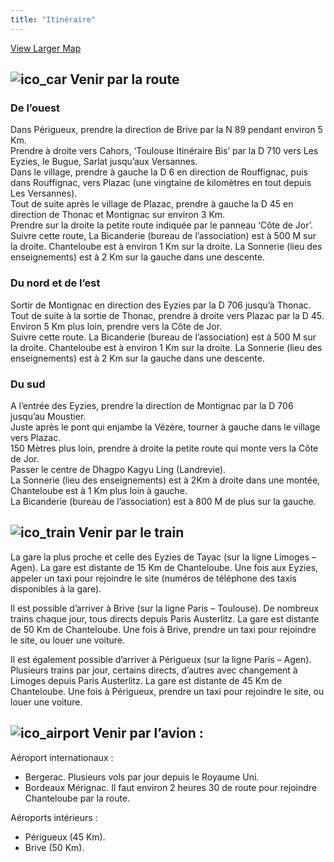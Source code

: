 ```yaml
---
title: "Itinéraire"
---
```


  
[ View Larger Map ](https://maps.google.com/maps?t=m&hl=en-US&gl=US&mapclient=apiv3&ie=UTF8&ll=45.020398,1.062927&spn=0.058243,0.109863&z=13&source=embed)

##  ![ico_car](/images/ico_car.png) Venir par la route 

###  De l’ouest 

Dans Périgueux, prendre la direction de Brive par la N 89 pendant environ 5 Km.   
Prendre à droite vers Cahors, ‘Toulouse Itinéraire Bis’ par la D 710 vers Les Eyzies, le Bugue, Sarlat jusqu’aux Versannes.   
Dans le village, prendre à gauche la D 6 en direction de Rouffignac, puis dans Rouffignac, vers Plazac (une vingtaine de kilomètres en tout depuis Les Versannes).   
Tout de suite après le village de Plazac, prendre à gauche la D 45 en direction de Thonac et Montignac sur environ 3 Km.   
Prendre sur la droite la petite route indiquée par le panneau ‘Côte de Jor’.   
Suivre cette route, La Bicanderie (bureau de l’association) est à 500 M sur la droite. Chanteloube est à environ 1 Km sur la droite. La Sonnerie (lieu des enseignements) est à 2 Km sur la gauche dans une descente. 

###  Du nord et de l’est 

Sortir de Montignac en direction des Eyzies par la D 706 jusqu’à Thonac.   
Tout de suite à la sortie de Thonac, prendre à droite vers Plazac par la D 45.   
Environ 5 Km plus loin, prendre vers la Côte de Jor.   
Suivre cette route. La Bicanderie (bureau de l’association) est à 500 M sur la droite. Chanteloube est à environ 1 Km sur la droite. La Sonnerie (lieu des enseignements) est à 2 Km sur la gauche dans une descente. 

###  Du sud 

A l’entrée des Eyzies, prendre la direction de Montignac par la D 706 jusqu’au Moustier.   
Juste après le pont qui enjambe la Vézère, tourner à gauche dans le village vers Plazac.   
150 Mètres plus loin, prendre à droite la petite route qui monte vers la Côte de Jor.   
Passer le centre de Dhagpo Kagyu Ling (Landrevie).   
La Sonnerie (lieu des enseignements) est à 2Km à droite dans une montée, Chanteloube est à 1 Km plus loin à gauche.   
La Bicanderie (bureau de l’association) est à 800 M de plus sur la gauche. 

##  ![ico_train](/images/ico_train.png) Venir par le train 

La gare la plus proche et celle des Eyzies de Tayac (sur la ligne Limoges – Agen). La gare est distante de 15 Km de Chanteloube. Une fois aux Eyzies, appeler un taxi pour rejoindre le site (numéros de téléphone des taxis disponibles à la gare). 

Il est possible d’arriver à Brive (sur la ligne Paris – Toulouse). De nombreux trains chaque jour, tous directs depuis Paris Austerlitz. La gare est distante de 50 Km de Chanteloube. Une fois à Brive, prendre un taxi pour rejoindre le site, ou louer une voiture. 

Il est également possible d’arriver à Périgueux (sur la ligne Paris – Agen). Plusieurs trains par jour, certains directs, d’autres avec changement à Limoges depuis Paris Austerlitz. La gare est distante de 45 Km de Chanteloube. Une fois à Périgueux, prendre un taxi pour rejoindre le site, ou louer une voiture. 

##  ![ico_airport](/images/ico_airport.png) Venir par l’avion : 

Aéroport internationaux : 

  * Bergerac. Plusieurs vols par jour depuis le Royaume Uni. 
  * Bordeaux Mérignac. Il faut environ 2 heures 30 de route pour rejoindre Chanteloube par la route. 



Aéroports intérieurs : 

  * Périgueux (45 Km). 
  * Brive (50 Km). 


